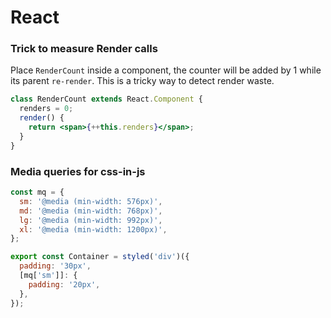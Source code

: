 # React

### Trick to measure Render calls

Place `RenderCount` inside a component, the counter will be added by 1 while its parent `re-render`. This is a tricky way to detect render waste.

```jsx
class RenderCount extends React.Component {
  renders = 0;
  render() {
    return <span>{++this.renders}</span>;
  }
}
```

### ​Media queries for css-in-js

```jsx
const mq = {
  sm: '@media (min-width: 576px)',
  md: '@media (min-width: 768px)',
  lg: '@media (min-width: 992px)',
  xl: '@media (min-width: 1200px)',
};

export const Container = styled('div')({
  padding: '30px',
  [mq['sm']]: {
    padding: '20px',
  },
});
```


